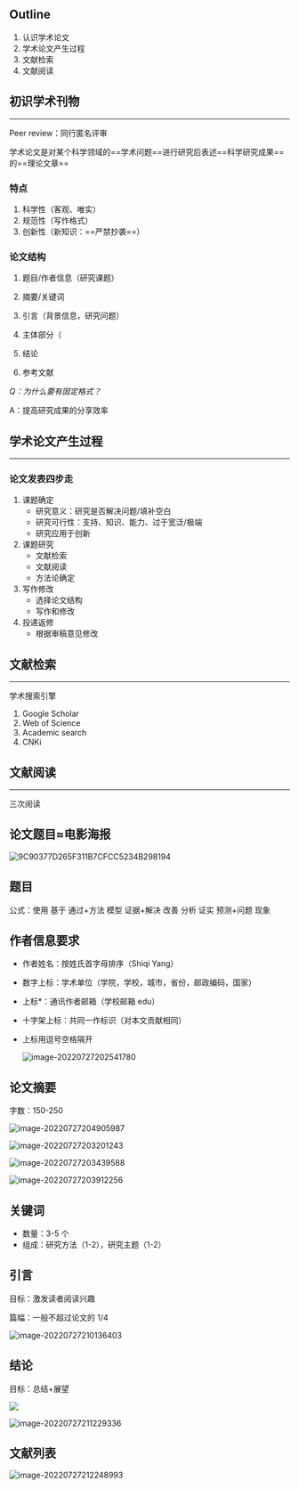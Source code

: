 ## Outline

1. 认识学术论文
2. 学术论文产生过程
3. 文献检索
4. 文献阅读

## 初识学术刊物

---

Peer review：同行匿名评审

学术论文是对某个科学领域的==学术问题==进行研究后表述==科学研究成果==的==理论文章==

### 特点

1. 科学性（客观、唯实）
2. 规范性（写作格式）
3. 创新性（新知识：==严禁抄袭==）

### 论文结构

1. 题目/作者信息（研究课题）

2. 摘要/关键词

3. 引言（背景信息，研究问题）

4. 主体部分（

5. 结论

6. 参考文献

   

*Q：为什么要有固定格式？*

A：提高研究成果的分享效率



## 学术论文产生过程

---

### 论文发表四步走

1. 课题确定
   - 研究意义：研究是否解决问题/填补空白
   - 研究可行性：支持、知识、能力、过于宽泛/极端
   - 研究应用于创新
2. 课题研究
   - 文献检索
   - 文献阅读
   - 方法论确定
3. 写作修改
   - 选择论文结构
   - 写作和修改
4. 投递返修
   - 根据审稿意见修改

## 文献检索

---

学术搜索引擎

1. Google Scholar
2. Web of Science
3. Academic search
4. CNKi

## 文献阅读

---

三次阅读





## 论文题目≈电影海报

![9C90377D265F311B7CFCC5234B298194](https://wangleidetuchuang.oss-cn-beijing.aliyuncs.com/img/9C90377D265F311B7CFCC5234B298194.png)

## 题目

公式：使用 基于 通过+方法 模型 证据+解决 改善 分析 证实 预测+问题 现象

## 作者信息要求

* 作者姓名：按姓氏首字母排序（Shiqi Yang）

* 数字上标：学术单位（学院，学校，城市，省份，邮政编码，国家）

* 上标*：通讯作者邮箱（学校邮箱 edu）

* 十字架上标：共同一作标识（对本文贡献相同）

* 上标用逗号空格隔开

  ![image-20220727202541780](https://wangleidetuchuang.oss-cn-beijing.aliyuncs.com/img/image-20220727202541780.png)

## 论文摘要

字数：150-250

![image-20220727204905987](https://wangleidetuchuang.oss-cn-beijing.aliyuncs.com/img/image-20220727204905987.png)



![image-20220727203201243](https://wangleidetuchuang.oss-cn-beijing.aliyuncs.com/img/image-20220727203201243.png)

![image-20220727203439588](https://wangleidetuchuang.oss-cn-beijing.aliyuncs.com/img/image-20220727203439588.png)



![image-20220727203912256](https://wangleidetuchuang.oss-cn-beijing.aliyuncs.com/img/image-20220727203912256.png)

## 关键词

* 数量：3-5 个
* 组成：研究方法（1-2），研究主题（1-2）

## 引言

目标：激发读者阅读兴趣

篇幅：一般不超过论文的 1/4

![image-20220727210136403](https://wangleidetuchuang.oss-cn-beijing.aliyuncs.com/img/image-20220727210136403.png)

## 结论

目标：总结+展望

![](https://wangleidetuchuang.oss-cn-beijing.aliyuncs.com/img/2A6A1C2DF9303B3B6FA2991A633F282F.png)



![image-20220727211229336](https://wangleidetuchuang.oss-cn-beijing.aliyuncs.com/img/image-20220727211229336.png)

## 文献列表



![image-20220727212248993](https://wangleidetuchuang.oss-cn-beijing.aliyuncs.com/img/image-20220727212248993.png)




